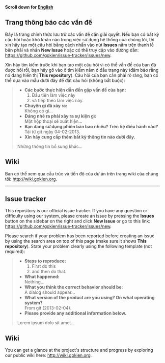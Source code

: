 **Scroll down for [English](#issue-tracker)**


## Trang thông báo các vấn đề

Đây là trang chính thức lưu trữ các vấn đề cần giải quyết.
Nếu bạn có bất kỳ câu hỏi hoặc khó khăn nào trong việc sử dụng hệ thống của chúng tôi, thì xin hãy tạo một câu hỏi bằng cách nhấn vào nút **Issues** nằm trên thanh lề bên phải và nhấn **New Issue** hoặc có thể truy cập vào đường dẫn: <https://github.com/gokien/issue-tracker/issues/new>.

Xin hãy tìm kiếm trước khi bạn tạo một câu hỏi vì có thể vấn đề của bạn đã được hỏi rồi, bạn hãy gõ vào ô tìm kiếm nằm ở đầu trang này (đảm bảo rằng nó đang hiển thị **This repository**). Câu hỏi của bạn cần phải rõ ràng, bạn có thể dựa vào mẫu dưới đây để đặt câu hỏi (không bắt buộc):

> - **Các bước thực hiện dẫn đến gặp vấn đề của bạn:**
>      1. Đầu tiên làm việc này
>      2. và tiếp theo làm việc này.
> - **Chuyện gì đã xảy ra:**<br/>
>   Không có gì...
> - **Đáng nhẽ ra phải xảy ra sự kiện gì:**<br/>
>     Một hộp thoại sẽ xuất hiện...
> - **Bạn đang sử dụng phiên bản bao nhiêu? Trên hệ điều hành nào?**<br/>
>     Tải từ git ngày 04-02-2013.
> - **Xin hãy cung cấp thêm bất kỳ thông tin nào dưới đây.**
>
> Những thông tin bổ sung khác...

## Wiki

Bạn có thể xem qua cấu trúc và tiến độ của dự án trên trang wiki của chúng tôi: <http://wiki.gokien.org>.


-----------------------------------------------------------------


## Issue tracker

This repository is our official issue tracker.
If you have any question or difficulty using our system, please create an issue by pressing the **Issues** button on the sidebar on the right and click **New Issue** or go to this link: <https://github.com/gokien/issue-tracker/issues/new>.

Please search if your problem has been reported before creating an issue by using the search area on top of this page (make sure it shows **This repository**). State your problem clearly using the following template (not required):

> - **Steps to reproduce:**
>      1. First do this
>      2. and then do that.
> - **What happened:**<br/>
>   Nothing...
> - **What you think the correct behavior should be:**<br/>
>     A dialog should appear...
> - **What version of the product are you using? On what operating system?**<br/>
>     From git (2013-02-04).
> - **Please provide any additional information below.**
>
> Lorem ipsum dolo sit amet...

## Wiki

You can get a glance at the project's structure and progress by exploring our
public wiki here: <http://wiki.gokien.org>.

